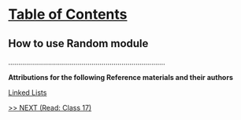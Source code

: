 # [Table of Contents](https://wondwosentsige.github.io/code-401-reading-notes/Home)

## How to use Random module























...............................................................................

__Attributions for the following Reference materials and their authors__

[Linked Lists](https://codefellows.github.io/common_curriculum/data_structures_and_algorithms/Code_401/class-05/resources/singly_linked_list.html)


[>> NEXT (Read: Class 17)](https://wondwosentsige.github.io/code-401-reading-note/class-17)